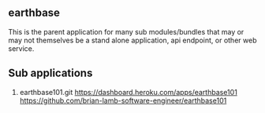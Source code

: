 ## earthbase

This is the parent application for many sub modules/bundles that may or may
not themselves be a stand alone application, api endpoint, or other web service.

## Sub applications
1) earthbase101.git
https://dashboard.heroku.com/apps/earthbase101
https://github.com/brian-lamb-software-engineer/earthbase101

